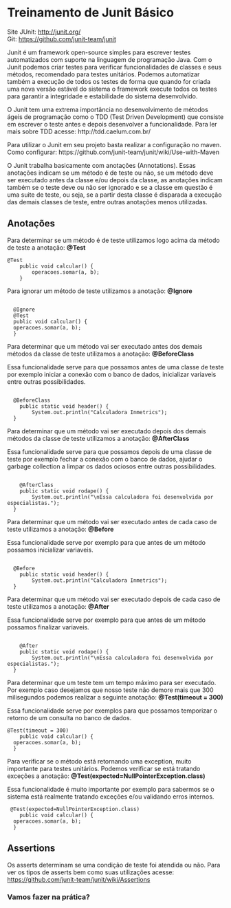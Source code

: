 # Treinamento de Junit Básico

Site JUnit:  http://junit.org/<br>
Git:  https://github.com/junit-team/junit 

<p>Junit é um framework open-source simples para escrever testes automatizados com suporte na linguagem de programação Java. Com o Junit podemos criar testes para verificar funcionalidades de classes e seus métodos, recomendado para testes unitários. Podemos automatizar também a execução de todos os testes de forma que quando for criada uma nova versão estável do sistema o framework execute todos os testes para garantir a integridade e estabilidade do sistema desenvolvido.</p>

<p>O Junit tem uma extrema importância no desenvolvimento de métodos ágeis de programação como o TDD (Test Driven Development) que consiste em escrever o teste antes e depois desenvolver a funcionalidade. Para ler mais sobre TDD acesse: http://tdd.caelum.com.br/</p>

<p>Para utilizar o Junit em seu projeto basta realizar a configuração no maven. Como configurar: https://github.com/junit-team/junit/wiki/Use-with-Maven</p>

<p>O Junit trabalha basicamente com anotações (Annotations). Essas anotações indicam se um método é de teste ou não, se um método deve ser executado antes da classe e/ou depois da classe, as anotações indicam também se o teste deve ou não ser ignorado e se a classe em questão é uma suite de teste, ou seja, se a partir desta classe é disparada a execução das demais classes de teste, entre outras anotações menos utilizadas.</p>

## Anotações

Para determinar se um método é de teste utilizamos logo acima da método de teste a anotação: <b>@Test</b>

<pre><code>@Test
  	public void calcular() {
  		operacoes.somar(a, b);
  	}</pre></code>

Para ignorar um método de teste utilizamos a anotação: <b>@Ignore</b>

<pre><code> 
  @Ignore
  @Test
  public void calcular() {
  operacoes.somar(a, b);
  }</pre></code>
  
Para determinar que um método vai ser executado antes dos demais métodos da classe de teste utilizamos a anotação: <b>@BeforeClass</b>

Essa funcionalidade serve para que possamos antes de uma classe de teste por exemplo iniciar a conexão com o banco de dados, inicializar variaveis entre outras possibilidades.

<pre><code> 
  @BeforeClass
	public static void header() {
		System.out.println("Calculadora Inmetrics");
  }</pre></code>
  
  Para determinar que um método vai ser executado depois dos demais métodos da classe de teste utilizamos a anotação: <b>@AfterClass</b>
  
  Essa funcionalidade serve para que possamos depois de uma classe de teste por exemplo fechar a conexão com o banco de dados, ajudar o garbage collection a limpar os dados ociosos entre outras possibilidades.

<pre><code> 
	@AfterClass
	public static void rodape() {
		System.out.println("\nEssa calculadora foi desenvolvida por especialistas.");
  }</pre></code>
  
  Para determinar que um método vai ser executado antes de cada caso de teste utilizamos a anotação: <b>@Before</b>
  
  Essa funcionalidade serve por exemplo para que antes de um método possamos inicializar variaveis.
  
  <pre><code> 
  @Before
	public static void header() {
		System.out.println("Calculadora Inmetrics");
  }</pre></code>
  
  Para determinar que um método vai ser executado depois de cada caso de teste utilizamos a anotação: <b>@After</b>
  
  Essa funcionalidade serve por exemplo para que antes de um método possamos finalizar variaveis.
  
  <pre><code> 
	@After
	public static void rodape() {
		System.out.println("\nEssa calculadora foi desenvolvida por especialistas.");
  }</pre></code>
  
 Para determinar que um teste tem um tempo máximo para ser executado. Por exemplo caso desejamos que nosso teste não demore mais que 300 milisegundos podemos realizar a seguinte anotação: <b>@Test(timeout = 300)</b>
 
 Essa funcionalidade serve por exemplos para que possamos temporizar o retorno de um consulta no banco de dados.
 
 
<pre><code>@Test(timeout = 300)
	public void calcular() {
  operacoes.somar(a, b);
  }</pre></code>
 
Para verificar se o método está retornando uma exception, muito importante para testes unitários. Podemos verificar se está tratando exceções a anotação: <b>@Test(expected=NullPointerException.class)</b>

Essa funcionalidade é muito importante por exemplo para sabermos se o sistema está realmente tratando exceções e/ou validando erros internos.
 
<pre><code>	@Test(expected=NullPointerException.class)
	public void calcular() {
  operacoes.somar(a, b);
  }</pre></code>
 
 ## Assertions
  Os asserts determinam se uma condição de teste foi atendida ou não. Para ver os tipos de asserts bem como suas utilizações acesse:  https://github.com/junit-team/junit/wiki/Assertions
  

### Vamos fazer na prática?
